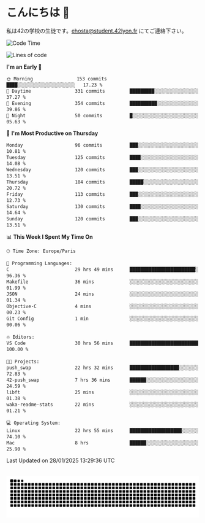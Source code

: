 <h1 align="left">こんにちは 👋</h1>
<p align="left">
	私は42の学校の生徒です。<a href="mailto:ehosta@student.42lyon.fr">ehosta@student.42lyon.fr</a> にてご連絡下さい。<br>
</p>

<!--START_SECTION:waka-->
![Code Time](http://img.shields.io/badge/Code%20Time-2%2C077%20hrs%2039%20mins-blue)

![Lines of code](https://img.shields.io/badge/From%20Hello%20World%20I%27ve%20Written-143.6%20thousand%20lines%20of%20code-blue)

**I'm an Early 🐤** 

```text
🌞 Morning                153 commits         ████░░░░░░░░░░░░░░░░░░░░░   17.23 % 
🌆 Daytime                331 commits         █████████░░░░░░░░░░░░░░░░   37.27 % 
🌃 Evening                354 commits         ██████████░░░░░░░░░░░░░░░   39.86 % 
🌙 Night                  50 commits          █░░░░░░░░░░░░░░░░░░░░░░░░   05.63 % 
```
📅 **I'm Most Productive on Thursday** 

```text
Monday                   96 commits          ███░░░░░░░░░░░░░░░░░░░░░░   10.81 % 
Tuesday                  125 commits         ████░░░░░░░░░░░░░░░░░░░░░   14.08 % 
Wednesday                120 commits         ███░░░░░░░░░░░░░░░░░░░░░░   13.51 % 
Thursday                 184 commits         █████░░░░░░░░░░░░░░░░░░░░   20.72 % 
Friday                   113 commits         ███░░░░░░░░░░░░░░░░░░░░░░   12.73 % 
Saturday                 130 commits         ████░░░░░░░░░░░░░░░░░░░░░   14.64 % 
Sunday                   120 commits         ███░░░░░░░░░░░░░░░░░░░░░░   13.51 % 
```


📊 **This Week I Spent My Time On** 

```text
🕑︎ Time Zone: Europe/Paris

💬 Programming Languages: 
C                        29 hrs 49 mins      ████████████████████████░   96.36 % 
Makefile                 36 mins             ░░░░░░░░░░░░░░░░░░░░░░░░░   01.99 % 
JSON                     24 mins             ░░░░░░░░░░░░░░░░░░░░░░░░░   01.34 % 
Objective-C              4 mins              ░░░░░░░░░░░░░░░░░░░░░░░░░   00.23 % 
Git Config               1 min               ░░░░░░░░░░░░░░░░░░░░░░░░░   00.06 % 

🔥 Editors: 
VS Code                  30 hrs 56 mins      █████████████████████████   100.00 % 

🐱‍💻 Projects: 
push_swap                22 hrs 32 mins      ██████████████████░░░░░░░   72.83 % 
42-push_swap             7 hrs 36 mins       ██████░░░░░░░░░░░░░░░░░░░   24.59 % 
libft                    25 mins             ░░░░░░░░░░░░░░░░░░░░░░░░░   01.38 % 
waka-readme-stats        22 mins             ░░░░░░░░░░░░░░░░░░░░░░░░░   01.21 % 

💻 Operating System: 
Linux                    22 hrs 55 mins      ███████████████████░░░░░░   74.10 % 
Mac                      8 hrs               ██████░░░░░░░░░░░░░░░░░░░   25.90 % 
```


 Last Updated on 28/01/2025 13:29:36 UTC
<!--END_SECTION:waka-->

<br clear="both">
<div align="left">
	<picture align="left">
		<source media="(prefers-color-scheme: light)" srcset="https://raw.githubusercontent.com/elouannh/elouannh/output/github-contribution-grid-snake.svg" width="800px">
		<source media="(prefers-color-scheme: dark)" srcset="https://raw.githubusercontent.com/elouannh/elouannh/output/github-contribution-grid-snake-dark.svg" width="800px">
		<img alt="github-snake" src="https://raw.githubusercontent.com/elouannh/elouannh/output/github-contribution-grid-snake.svg" width="800px">
	</picture>
</div>
